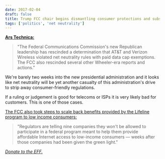```yaml
---
date: 2017-02-04
draft: false
title: Trump FCC chair begins dismantling consumer protections and subsidies
tags: ['politics', 'net neutrality']
---
```


**[Ars Technica:](https://arstechnica.com/tech-policy/2017/02/fcc-rescinds-claim-that-att-and-verizon-violated-net-neutrality/)**

> "The Federal Communications Commission's new Republican leadership has rescinded a determination that AT&T and Verizon Wireless violated net neutrality rules with paid data cap exemptions. The FCC also rescinded several other Wheeler-era reports and actions."<!-- excerpt -->

We're barely two weeks into the new presidential administration and it looks like net neutrality will be yet another casualty of this administration's drive to strip away consumer-friendly regulations.

If a ruling or judgement is good for telecoms or ISPs it is very likely bad for customers. This is one of those cases.

[The FCC also took steps to scale back benefits provided by the Lifeline program to low income consumers:](https://www.washingtonpost.com/amphtml/news/the-switch/wp/2017/02/03/the-fcc-is-stopping-9-companies-from-providing-subsidized-broadband-to-the-poor/)

> "Regulators are telling nine companies they won't be allowed to participate in a federal program meant to help them provide affordable Internet access to low-income consumers — weeks after those companies had been given the green light."

_[Donate to the EFF.](https://eff.org/donate)_
